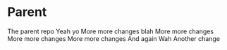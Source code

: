 # Parent
The parent repo
Yeah
yo
More more changes
blah
More more changes
More more changes
More more changes
And again
Wah
Another change
